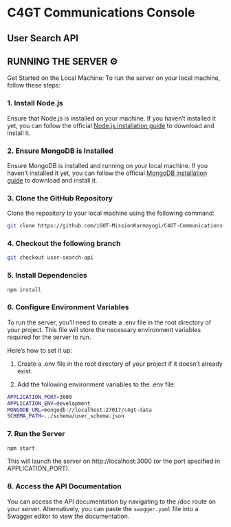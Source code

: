 # C4GT Communications Console

## User Search API

## RUNNING THE SERVER ⚙️

Get Started on the Local Machine: To run the server on your local machine, follow these steps:

### 1. Install Node.js

Ensure that Node.js is installed on your machine. If you haven’t installed it yet, you can follow the official [Node.js installation guide](https://nodejs.org/) to download and install it.

### 2. Ensure MongoDB is Installed

Ensure MongoDB is installed and running on your local machine. If you haven’t installed it yet, you can follow the official [MongoDB installation guide](https://docs.mongodb.com/manual/installation/) to download and install it.

### 3. Clone the GitHub Repository

Clone the repository to your local machine using the following command:

```bash
git clone https://github.com/iGOT-MissionKarmayogi/C4GT-Communications-Console

```

### 4. Checkout the following branch

```bash
git checkout user-search-api

```

### 5. Install Dependencies

```bash
npm install

```

### 6. Configure Environment Variables

To run the server, you'll need to create a .env file in the root directory of your project. This file will store the necessary environment variables required for the server to run.

Here’s how to set it up:

1. Create a .env file in the root directory of your project if it doesn’t already exist.

2. Add the following environment variables to the .env file:

```bash
APPLICATION_PORT=3000
APPLICATION_ENV=development
MONGODB_URL=mongodb://localhost:27017/c4gt-data
SCHEMA_PATH=../schema/user_schema.json

```

### 7. Run the Server

```bash
npm start

```

This will launch the server on http://localhost:3000 (or the port specified in APPLICATION_PORT).

### 8. Access the API Documentation

You can access the API documentation by navigating to the /doc route on your server. Alternatively, you can paste the `swagger.yaml` file into a Swagger editor to view the documentation.
